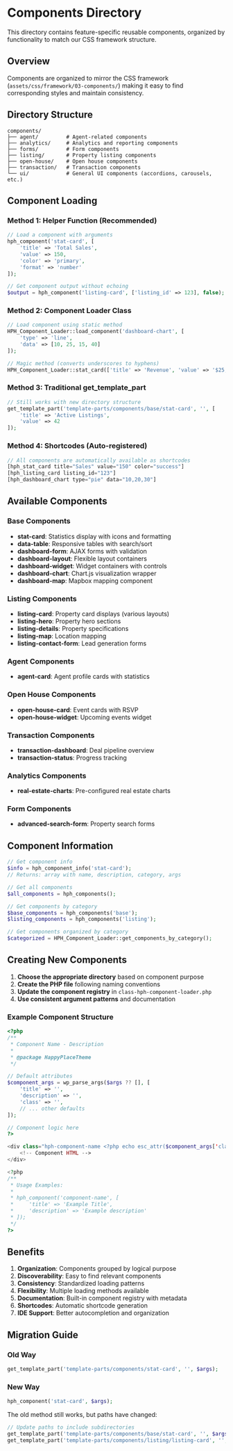 # Components Directory

This directory contains feature-specific reusable components, organized by functionality to match our CSS framework structure.

## Overview

Components are organized to mirror the CSS framework (`assets/css/framework/03-components/`) making it easy to find corresponding styles and maintain consistency.

## Directory Structure

```
components/
├── agent/         # Agent-related components
├── analytics/     # Analytics and reporting components  
├── forms/         # Form components
├── listing/       # Property listing components
├── open-house/    # Open house components
├── transaction/   # Transaction components
└── ui/            # General UI components (accordions, carousels, etc.)
```

## Component Loading

### Method 1: Helper Function (Recommended)
```php
// Load a component with arguments
hph_component('stat-card', [
    'title' => 'Total Sales',
    'value' => 150,
    'color' => 'primary',
    'format' => 'number'
]);

// Get component output without echoing
$output = hph_component('listing-card', ['listing_id' => 123], false);
```

### Method 2: Component Loader Class
```php
// Load component using static method
HPH_Component_Loader::load_component('dashboard-chart', [
    'type' => 'line',
    'data' => [10, 25, 15, 40]
]);

// Magic method (converts underscores to hyphens)
HPH_Component_Loader::stat_card(['title' => 'Revenue', 'value' => '$25,000']);
```

### Method 3: Traditional get_template_part
```php
// Still works with new directory structure
get_template_part('template-parts/components/base/stat-card', '', [
    'title' => 'Active Listings',
    'value' => 42
]);
```

### Method 4: Shortcodes (Auto-registered)
```php
// All components are automatically available as shortcodes
[hph_stat_card title="Sales" value="150" color="success"]
[hph_listing_card listing_id="123"]
[hph_dashboard_chart type="pie" data="10,20,30"]
```

## Available Components

### Base Components
- **stat-card**: Statistics display with icons and formatting
- **data-table**: Responsive tables with search/sort
- **dashboard-form**: AJAX forms with validation
- **dashboard-layout**: Flexible layout containers
- **dashboard-widget**: Widget containers with controls
- **dashboard-chart**: Chart.js visualization wrapper
- **dashboard-map**: Mapbox mapping component

### Listing Components
- **listing-card**: Property card displays (various layouts)
- **listing-hero**: Property hero sections
- **listing-details**: Property specifications
- **listing-map**: Location mapping
- **listing-contact-form**: Lead generation forms

### Agent Components
- **agent-card**: Agent profile cards with statistics

### Open House Components
- **open-house-card**: Event cards with RSVP
- **open-house-widget**: Upcoming events widget

### Transaction Components
- **transaction-dashboard**: Deal pipeline overview
- **transaction-status**: Progress tracking

### Analytics Components
- **real-estate-charts**: Pre-configured real estate charts

### Form Components
- **advanced-search-form**: Property search forms

## Component Information

```php
// Get component info
$info = hph_component_info('stat-card');
// Returns: array with name, description, category, args

// Get all components
$all_components = hph_components();

// Get components by category
$base_components = hph_components('base');
$listing_components = hph_components('listing');

// Get components organized by category
$categorized = HPH_Component_Loader::get_components_by_category();
```

## Creating New Components

1. **Choose the appropriate directory** based on component purpose
2. **Create the PHP file** following naming conventions
3. **Update the component registry** in `class-hph-component-loader.php`
4. **Use consistent argument patterns** and documentation

### Example Component Structure
```php
<?php
/**
 * Component Name - Description
 *
 * @package HappyPlaceTheme
 */

// Default attributes
$component_args = wp_parse_args($args ?? [], [
    'title' => '',
    'description' => '',
    'class' => '',
    // ... other defaults
]);

// Component logic here
?>

<div class="hph-component-name <?php echo esc_attr($component_args['class']); ?>">
    <!-- Component HTML -->
</div>

<?php
/**
 * Usage Examples:
 * 
 * hph_component('component-name', [
 *     'title' => 'Example Title',
 *     'description' => 'Example description'
 * ]);
 */
?>
```

## Benefits

1. **Organization**: Components grouped by logical purpose
2. **Discoverability**: Easy to find relevant components
3. **Consistency**: Standardized loading patterns
4. **Flexibility**: Multiple loading methods available
5. **Documentation**: Built-in component registry with metadata
6. **Shortcodes**: Automatic shortcode generation
7. **IDE Support**: Better autocompletion and organization

## Migration Guide

### Old Way
```php
get_template_part('template-parts/components/stat-card', '', $args);
```

### New Way
```php
hph_component('stat-card', $args);
```

The old method still works, but paths have changed:
```php
// Update paths to include subdirectories
get_template_part('template-parts/components/base/stat-card', '', $args);
get_template_part('template-parts/components/listing/listing-card', '', $args);
```